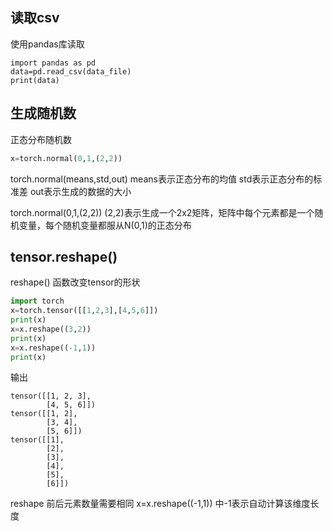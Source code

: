 ## 读取csv

使用pandas库读取
```
import pandas as pd
data=pd.read_csv(data_file)
print(data)
```

## 生成随机数

正态分布随机数

```python
x=torch.normal(0,1,(2,2))
```
torch.normal(means,std,out) 
means表示正态分布的均值
std表示正态分布的标准差
out表示生成的数据的大小

torch.normal(0,1,(2,2))
(2,2)表示生成一个2x2矩阵，矩阵中每个元素都是一个随机变量，每个随机变量都服从N(0,1)的正态分布

## tensor.reshape()

reshape() 函数改变tensor的形状

```python
import torch
x=torch.tensor([[1,2,3],[4,5,6]])
print(x)
x=x.reshape((3,2))
print(x)
x=x.reshape((-1,1))
print(x)
```
输出
```
tensor([[1, 2, 3],
        [4, 5, 6]])
tensor([[1, 2],
        [3, 4],
        [5, 6]])
tensor([[1],
        [2],
        [3],
        [4],
        [5],
        [6]])
```

reshape 前后元素数量需要相同
x=x.reshape((-1,1)) 中-1表示自动计算该维度长度

